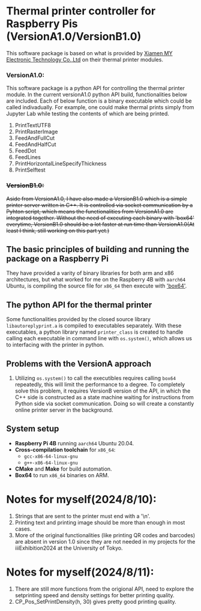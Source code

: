 # Thermal printer controller for Raspberry Pis (VersionA1.0/VersionB1.0)
This software package is based on what is provided by [Xiamen MY Electronic Technology Co.,Ltd](http://en.xmmydzkj.com/dom/down_list.php?username=xiamenminyoux&channel_id=18042624) on their thermal printer modules.

### VersionA1.0:
This software package is a python API for controlling the thermal printer module. In the current versionA1.0 python API build, functionalities below are included. Each of below function is a binary executable which could be called indivadually. For example, one could make thermal prints simply from Jupyter Lab while testing the contents of which are being printed.
1.  PrintTextUTF8
2.  PrintRasterImage
3.  FeedAndFullCut
4.  FeedAndHalfCut
5.  FeedDot
6.  FeedLines
7.  PrintHorizontalLineSpecifyThickness
8.  PrintSelftest

### ~~VersionB1.0:~~
~~Aside from VersionA1.0, I have also made a VersionB1.0 which is a simple printer server written in C++. It is controlled via socket communication by a Pyhton script, which means the functionalities from VersionA1.0 are integrated together. Without the need of executing each binary with 'box64' everytime, VersionB1.0 should be a lot faster at run time than VersionA1.0(At least I think, still working on this part yet.)~~

## The basic principles of building and running the package on a Raspberry Pi
They have provided a varity of binary libraries for both arm and x86 architectures, but what worked for me on the Raspberry 4B with `aarch64` Ubuntu, is compiling the source file for `x86_64` then execute with ['box64'](https://github.com/ptitSeb/box64). 

## The python API for the thermal printer
Some functionalities provided by the closed source library `libautoreplyprint.a` is compiled to executables separately. With these executables, a python library named `printer_class` is created to handle calling each executable in command line with `os.system()`, which allows us to interfacing with the printer in python. 

## Problems with the VersionA approach
1.  Utilizing `os.system()` to call the executibles requires calling `box64` repeatedly, this will limit the performance to a degree. To completely solve this problem, it requires VersionB version of the API, in which the C++ side is constructed as a state machine waiting for instructions from Python side via socket communication. Doing so will create a constantly online printer server in the background.

## System setup
- **Raspberry Pi 4B** running `aarch64` Ubuntu 20.04.
- **Cross-compilation toolchain** for `x86_64`:
  - `gcc-x86-64-linux-gnu`
  - `g++-x86-64-linux-gnu`
- **CMake** and **Make** for build automation.
- **Box64** to run `x86_64` binaries on ARM.

# Notes for myself(2024/8/10):
1.  Strings that are sent to the printer must end with a '\n'.
2.  Printing text and printing image should be more than enough in most cases.
3.  More of the original functionalities (like printing QR codes and barcodes) are absent in version 1.0 since they are not needed in my projects for the iiiExhibition2024 at the University of Tokyo.

# Notes for myself(2024/8/11):
1.  There are still more functions from the origional API, need to explore the setprinting speed and density settings for better printing quality.
2.  CP_Pos_SetPrintDensity(h, 30) gives pretty good printing quality.